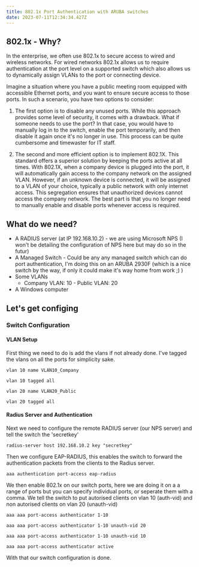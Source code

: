 ```yaml
---
title: 802.1x Port Authentication with ARUBA switches
date: 2023-07-11T12:34:34.427Z
---
```

## 802.1x - Why?

In the enterprise, we often use 802.1x to secure access to wired and wireless networks. For wired networks 802.1x allows us to require authentication at the port level on a supported switch which also allows us to dynamically assign VLANs to the port or connecting device.

Imagine a situation where you have a public meeting room equipped with accessible Ethernet ports, and you want to ensure secure access to those ports. In such a scenario, you have two options to consider:

1. The first option is to disable any unused ports. While this approach provides some level of security, it comes with a drawback. What if someone needs to use the port? In that case, you would have to manually log in to the switch, enable the port temporarily, and then disable it again once it's no longer in use. This process can be quite cumbersome and timewaster for IT staff.

1. The second and more efficient option is to implement 802.1X. This standard offers a superior solution by keeping the ports active at all times. With 802.1X, when a company device is plugged into the port, it will automatically gain access to the company network on the assigned VLAN. However, if an unknown device is connected, it will be assigned to a VLAN of your choice, typically a public network with only internet access. This segregation ensures that unauthorized devices cannot access the company network. The best part is that you no longer need to manually enable and disable ports whenever access is required.

## What do we need?

* A RADIUS server (at IP 192.168.10.2) - we are using Microsoft NPS (I won't be detailing the configuration of NPS here but may do so in the futur)
* A Managed Switch - Could be any any managed switch which can do port authentication, I'm doing this on an ARUBA 2930F (which is a nice switch by the way, if only it could make it's way home from work ;) )
* Some VLANs
  * Company VLAN: 10 - Public VLAN: 20
* A Windows computer

## Let's get configing
### Switch Configuration
#### VLAN Setup

First thing we need to do is add the vlans if not already done. I've tagged the vlans on all the ports for simplicity sake.

```vlan 10 name VLAN10_Company```

```vlan 10 tagged all```

```vlan 20 name VLAN20_Public```

```vlan 20 tagged all```

#### Radius Server and Authentication 
Next we need to configure the remote RADIUS server (our NPS server) and tell the switch the 'secretkey'

```radius-server host 192.168.10.2 key "secretkey"```

Then we configure EAP-RADIUS, this enables the switch to forward the authentication packets from the clients to the Radius server.

```aaa authentication port-access eap-radius```

We then enable 802.1x on our switch ports, here we are doing it on a a range of ports but you can specify individual ports, or seperate them with a comma. We tell the switch to put autorised clients on vlan 10 (auth-vid) and non autorised clients on vlan 20 (unauth-vid)

```aaa aaa port-access authenticator 1-10```

```aaa aaa port-access authenticator 1-10 unauth-vid 20```

```aaa aaa port-access authenticator 1-10 unauth-vid 10```

```aaa aaa port-access authenticator active```

With that our switch configuration is done.

